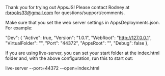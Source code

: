 Thank you for trying out AppsJS! Please contact Rodney at rbrooks33@gmail.com for questions/support/comments.

Make sure that you set the web server settings in AppsDeployments.json. For example:

  "Dev": {
    "Active": true,
    "Version": "1.0.1",
    "WebRoot": "http://127.0.0.1",
    "VirtualFolder": "",
    "Port": "44372",
    "AppsRoot": "",
    "Debug": false
  },

If you are using live-server, you can set your start folder at the index.html folder and, with the above configuration, run this to start out:

live-server --port=44372 --open=index.html